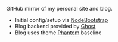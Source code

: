 
GitHub mirror of my personal site and blog.

- Initial config/setup via [NodeBootstrap](https://github.com/inadarei/nodebootstrap)
- Blog backend provided by [Ghost](https://ghost.org/)
- Blog uses theme [Phantom](https://github.com/haydenbleasel/ghost-themes/tree/phantom) baseline
